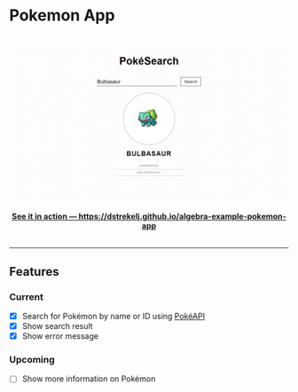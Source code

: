 # Pokemon App

<div align="center">
  <br />
  <a href="https://dstrekelj.github.io/algebra-example-pokemon-app" target="_blank">
    <img src="image.png" alt="Pokemon app screenshot" width="500">
    <br />
    <br />
    <b>See it in action &mdash; https://dstrekelj.github.io/algebra-example-pokemon-app</b>
  </a>
  <br />
  <br />
</div>

---

## Features

### Current

- [x] Search for Pokémon by name or ID using [PokéAPI](https://pokeapi.co/)
- [x] Show search result
- [x] Show error message

### Upcoming

- [ ] Show more information on Pokémon

